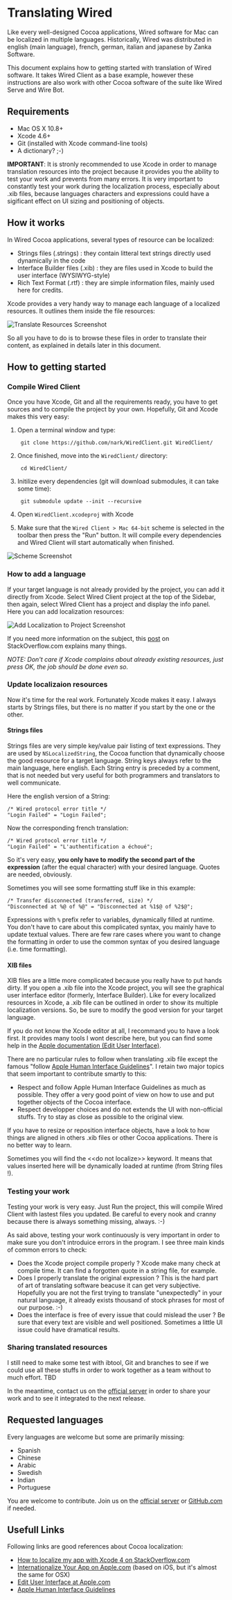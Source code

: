 # Translating Wired

Like every well-designed Cocoa applications, Wired software for Mac can be localized in multiple languages. Historically, Wired was distributed in english (main language), french, german, italian and japanese by Zanka Software.

This document explains how to getting started with translation of Wired software. It takes Wired Client as a base example, however these instructions are also work with other Cocoa software of the suite like Wired Serve and Wire Bot.

## Requirements

* Mac OS X 10.8+
* Xcode 4.6+
* Git (installed with Xcode command-line tools)
* A dictionary? ;-)

**IMPORTANT**: It is stronly recommended to use Xcode in order to manage translation resources into the project because it provides you the ability to test your work and prevents from many errors. It is very important to constantly test your work during the localization process, especially about .xib files, because languages characters and expressions could have a sigificant effect on UI sizing and positioning of objects.

## How it works

In Wired Cocoa applications, several types of resource can be localized:

* Strings files (.strings) : they contain litteral text strings directly used dynamically in the code
* Interface Builder files (.xib) : they are files used in Xcode to build the user interface (WYSIWYG-style)
* Rich Text Format (.rtf) : they are simple information files, mainly used here for credits.

Xcode provides a very handy way to manage each language of a localized resources. It outlines them inside the file resources:

![Translate Resources Screenshot](img/translate_resources.png)

So all you have to do is to browse these files in order to translate their content, as explained in details later in this document.

## How to getting started

### Compile Wired Client

Once you have Xcode, Git and all the requirements ready, you have to get sources and to compile the project by your own. Hopefully, Git and Xcode makes this very easy:

1. Open a terminal window and type:

		git clone https://github.com/nark/WiredClient.git WiredClient/
		
2. Once finished, move into the `WiredClient/` directory:

		cd WiredClient/
		
3. Initilize every dependencies (git will download submodules, it can take some time):

		git submodule update --init --recursive
		
4. Open `WiredClient.xcodeproj` with Xcode
5. Make sure that the `Wired Client > Mac 64-bit` scheme is selected in the toolbar then press the "Run" button. It will compile every dependencies and Wired Client will start automatically when finished.

![Scheme Screenshot](img/scheme.png)

### How to add a language 

If your target language is not already provided by the project, you can add it directly from Xcode. Select Wired Client project at the top of the Sidebar, then again, select Wired Client has a project and display the info panel. Here you can add localization resources:

![Add Localization to Project Screenshot](img/add_language.png)

If you need more information on the subject, this [post](http://stackoverflow.com/questions/5349066/how-to-localize-my-app-with-xcode-4) on StackOverflow.com explains many things.

*NOTE: Don't care if Xcode complains about already existing resources, just press OK, the job should be done even so.*

### Update localizaion resources

Now it's time for the real work. Fortunately Xcode makes it easy. I always starts by Strings files, but there is no matter if you start by the one or the other.

#### Strings files

Strings files are very simple key/value pair listing of text expressions. They are used by `NSLocalizedString`, the Cocoa function that dynamically choose the good resource for a target language. String keys always refer to the main language, here english. Each String entry is preceded by a comment, that is not needed but very useful for both programmers and translators to well communicate.

Here the english version of a String:

	/* Wired protocol error title */
	"Login Failed" = "Login Failed";
	
Now the corresponding french translation:

	/* Wired protocol error title */
	"Login Failed" = "L'authentification a échoué";
	
So it's very easy, **you only have to modify the second part of the expression** (after the equal character) with your desired language. Quotes are needed, obviously.

Sometimes you will see some formatting stuff like in this example:

	/* Transfer disconnected (transferred, size) */
	"Disconnected at %@ of %@" = "Disconnected at %1$@ of %2$@";
	
Expressions with `%` prefix refer to variables, dynamically filled at runtime. You don't have to care about this complicated syntax, you mainly have to update textual values. There are few rare cases where you want to change the formatting in order to use the common syntax of you desired language (i.e. time formatting). 

#### XIB files

XIB files are a little more complicated because you really have to put hands dirty. If you open a .xib file into the Xcode project, you will see the graphical user interface editor (formerly, Interface Builder). Like for every localized resources in Xcode, a .xib file can be outlined in order to show its multiple localization versions. So, be sure to modify the good version for your target language.

If you do not know the Xcode editor at all, I recommand you to have a look first. It provides many tools I wont describe here, but you can find some help in the [Apple documentation (Edit User Interface)](http://developer.apple.com/library/mac/#documentation/ToolsLanguages/Conceptual/Xcode_User_Guide/030-Edit_User_Interfaces/edit_user_interface.html).

There are no particular rules to follow when translating .xib file except the famous "follow [Apple Human Interface Guidelines](https://developer.apple.com/library/mac/#documentation/UserExperience/Conceptual/AppleHIGuidelines/Intro/Intro.html)". I retain two major topics that seem important to contribute smartly to this:

* Respect and follow Apple Human Interface Guidelines as much as possible. They offer a very good point of view on how to use and put together objects of the Cocoa interface.
* Respect developper choices and do not extends the UI with non-official stuffs. Try to stay as close as possible  to the original view.

If you have to resize or reposition interface objects, have a look to how things are aligned in others .xib files or other Cocoa applications. There is no better way to learn.

Sometimes you will find the <<do not localize\>\> keyword. It means that values inserted here will be dynamically loaded at runtime (from String files !).

### Testing your work

Testing your work is very easy. Just Run the project, this will compile Wired Client with lastest files you updated. Be careful to every nook and cranny because there is always something missing, always. :-)

As said above, testing your work continuously is very important in order to make sure you don't introduice errors in the program. I see three main kinds of common errors to check:

* Does the Xcode project compile properly ? Xcode make many check at compile time. It can find a forgotten quote in a string file, for example.
* Does I properly translate the original expression ? This is the hard part of art of translating software beacuse it can get very subjective. Hopefully you are not the first trying to translate "unexpectedly" in your natural language, it already exists thousand of stock phrases for most of our purpose. :-)
* Does the interface is free of every issue that could mislead the user ? Be sure that every text are visible and well positioned. Sometimes a little UI issue could have dramatical results.

### Sharing translated resources

I still need to make some test with ibtool, Git and branches to see if we could use all these stuffs in order to work together as a team without to much effort. TBD

In the meantime, contact us on the [official server](contacts.html#official) in order to share your work and to see it integrated to the next release.

## Requested languages

Every languages are welcome but some are primarily missing:

* Spanish
* Chinese
* Arabic
* Swedish
* Indian
* Portuguese

You are welcome to contribute. Join us on the [official server](contacts.html#official) or [GitHub.com](https://github.com/nark) if needed.


## Usefull Links

Following links are good references about Cocoa localization:

* [How to localize my app with Xcode 4 on StackOverflow.com](http://stackoverflow.com/questions/5349066/how-to-localize-my-app-with-xcode-4)
* [Internationalize Your App on Apple.com](http://developer.apple.com/library/ios/#referencelibrary/GettingStarted/RoadMapiOS/chapters/InternationalizeYourApp/InternationalizeYourApp/InternationalizeYourApp.html) (based on iOS, but it's almost the same for OSX)
* [Edit User Interface at Apple.com](http://developer.apple.com/library/mac/#documentation/ToolsLanguages/Conceptual/Xcode_User_Guide/030-Edit_User_Interfaces/edit_user_interface.html)
* [Apple Human Interface Guidelines](https://developer.apple.com/library/mac/#documentation/UserExperience/Conceptual/AppleHIGuidelines/Intro/Intro.html)




